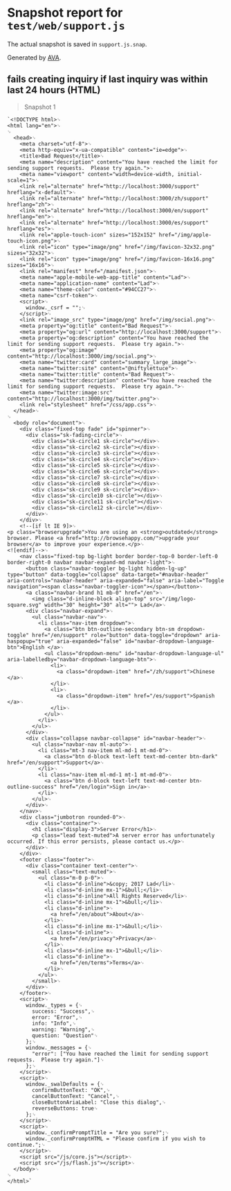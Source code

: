 # Snapshot report for `test/web/support.js`

The actual snapshot is saved in `support.js.snap`.

Generated by [AVA](https://ava.li).

## fails creating inquiry if last inquiry was within last 24 hours (HTML)

> Snapshot 1

    `<!DOCTYPE html>␊
    <html lang="en">␊
    ␊
      <head>␊
        <meta charset="utf-8">␊
        <meta http-equiv="x-ua-compatible" content="ie=edge">␊
        <title>Bad Request</title>␊
        <meta name="description" content="You have reached the limit for sending support requests.  Please try again.">␊
        <meta name="viewport" content="width=device-width, initial-scale=1">␊
        <link rel="alternate" href="http://localhost:3000/support" hreflang="x-default">␊
        <link rel="alternate" href="http://localhost:3000/zh/support" hreflang="zh">␊
        <link rel="alternate" href="http://localhost:3000/en/support" hreflang="en">␊
        <link rel="alternate" href="http://localhost:3000/es/support" hreflang="es">␊
        <link rel="apple-touch-icon" sizes="152x152" href="/img/apple-touch-icon.png">␊
        <link rel="icon" type="image/png" href="/img/favicon-32x32.png" sizes="32x32">␊
        <link rel="icon" type="image/png" href="/img/favicon-16x16.png" sizes="16x16">␊
        <link rel="manifest" href="/manifest.json">␊
        <meta name="apple-mobile-web-app-title" content="Lad">␊
        <meta name="application-name" content="Lad">␊
        <meta name="theme-color" content="#94CC27">␊
        <meta name="csrf-token">␊
        <script>␊
          window._csrf = "";␊
        </script>␊
        <link rel="image_src" type="image/png" href="/img/social.png">␊
        <meta property="og:title" content="Bad Request">␊
        <meta property="og:url" content="http://localhost:3000/support">␊
        <meta property="og:description" content="You have reached the limit for sending support requests.  Please try again.">␊
        <meta property="og:image" content="http://localhost:3000/img/social.png">␊
        <meta name="twitter:card" content="summary_large_image">␊
        <meta name="twitter:site" content="@niftylettuce">␊
        <meta name="twitter:title" content="Bad Request">␊
        <meta name="twitter:description" content="You have reached the limit for sending support requests.  Please try again.">␊
        <meta name="twitter:image:src" content="http://localhost:3000/img/twitter.png">␊
        <link rel="stylesheet" href="/css/app.css">␊
      </head>␊
    ␊
      <body role="document">␊
        <div class="fixed-top fade" id="spinner">␊
          <div class="sk-fading-circle">␊
            <div class="sk-circle1 sk-circle"></div>␊
            <div class="sk-circle2 sk-circle"></div>␊
            <div class="sk-circle3 sk-circle"></div>␊
            <div class="sk-circle4 sk-circle"></div>␊
            <div class="sk-circle5 sk-circle"></div>␊
            <div class="sk-circle6 sk-circle"></div>␊
            <div class="sk-circle7 sk-circle"></div>␊
            <div class="sk-circle8 sk-circle"></div>␊
            <div class="sk-circle9 sk-circle"></div>␊
            <div class="sk-circle10 sk-circle"></div>␊
            <div class="sk-circle11 sk-circle"></div>␊
            <div class="sk-circle12 sk-circle"></div>␊
          </div>␊
        </div>␊
        <!--[if lt IE 9]>␊
    <p class="browserupgrade">You are using an <strong>outdated</strong> browser. Please <a href="http://browsehappy.com/">upgrade your browser</a> to improve your experience.</p>␊
    <![endif]-->␊
        <nav class="fixed-top bg-light border border-top-0 border-left-0 border-right-0 navbar navbar-expand-md navbar-light">␊
          <button class="navbar-toggler bg-light hidden-lg-up" type="button" data-toggle="collapse" data-target="#navbar-header" aria-controls="navbar-header" aria-expanded="false" aria-label="Toggle navigation"><span class="navbar-toggler-icon"></span></button>␊
          <a class="navbar-brand h1 mb-0" href="/en">␊
            <img class="d-inline-block align-top" src="/img/logo-square.svg" width="30" height="30" alt=""> Lad</a>␊
          <div class="navbar-expand">␊
            <ul class="navbar-nav">␊
              <li class="nav-item dropdown">␊
                <a class="btn btn-outline-secondary btn-sm dropdown-toggle" href="/en/support" role="button" data-toggle="dropdown" aria-haspopup="true" aria-expanded="false" id="navbar-dropdown-language-btn">English </a>␊
                <ul class="dropdown-menu" id="navbar-dropdown-language-ul" aria-labelledby="navbar-dropdown-language-btn">␊
                  <li>␊
                    <a class="dropdown-item" href="/zh/support">Chinese </a>␊
                  </li>␊
                  <li>␊
                    <a class="dropdown-item" href="/es/support">Spanish </a>␊
                  </li>␊
                </ul>␊
              </li>␊
            </ul>␊
          </div>␊
          <div class="collapse navbar-collapse" id="navbar-header">␊
            <ul class="navbar-nav ml-auto">␊
              <li class="mt-3 nav-item ml-md-1 mt-md-0">␊
                <a class="btn d-block text-left text-md-center btn-dark" href="/en/support">Support</a>␊
              </li>␊
              <li class="nav-item ml-md-1 mt-1 mt-md-0">␊
                <a class="btn d-block text-left text-md-center btn-outline-success" href="/en/login">Sign in</a>␊
              </li>␊
            </ul>␊
          </div>␊
        </nav>␊
        <div class="jumbotron rounded-0">␊
          <div class="container">␊
            <h1 class="display-3">Server Error</h1>␊
            <p class="lead text-muted">A server error has unfortunately occurred. If this error persists, please contact us.</p>␊
          </div>␊
        </div>␊
        <footer class="footer">␊
          <div class="container text-center">␊
            <small class="text-muted">␊
              <ul class="m-0 p-0">␊
                <li class="d-inline">&copy; 2017 Lad</li>␊
                <li class="d-inline mx-1">&bull;</li>␊
                <li class="d-inline">All Rights Reserved</li>␊
                <li class="d-inline mx-1">&bull;</li>␊
                <li class="d-inline">␊
                  <a href="/en/about">About</a>␊
                </li>␊
                <li class="d-inline mx-1">&bull;</li>␊
                <li class="d-inline">␊
                  <a href="/en/privacy">Privacy</a>␊
                </li>␊
                <li class="d-inline mx-1">&bull;</li>␊
                <li class="d-inline">␊
                  <a href="/en/terms">Terms</a>␊
                </li>␊
              </ul>␊
            </small>␊
          </div>␊
        </footer>␊
        <script>␊
          window._types = {␊
            success: "Success",␊
            error: "Error",␊
            info: "Info",␊
            warning: "Warning",␊
            question: "Question"␊
          };␊
          window._messages = {␊
            "error": ["You have reached the limit for sending support requests.  Please try again."]␊
          };␊
        </script>␊
        <script>␊
          window._swalDefaults = {␊
            confirmButtonText: "OK",␊
            cancelButtonText: "Cancel",␊
            closeButtonAriaLabel: "Close this dialog",␊
            reverseButtons: true␊
          };␊
        </script>␊
        <script>␊
          window._confirmPromptTitle = "Are you sure?";␊
          window._confirmPromptHTML = "Please confirm if you wish to continue.";␊
        </script>␊
        <script src="/js/core.js"></script>␊
        <script src="/js/flash.js"></script>␊
      </body>␊
    ␊
    </html>`
